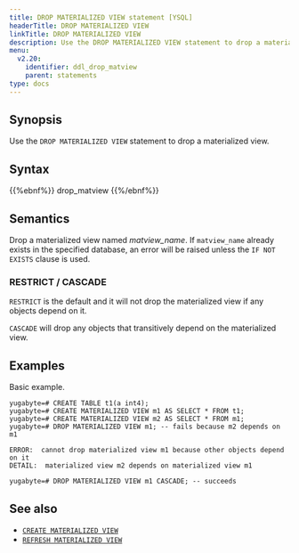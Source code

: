 ```yaml
---
title: DROP MATERIALIZED VIEW statement [YSQL]
headerTitle: DROP MATERIALIZED VIEW
linkTitle: DROP MATERIALIZED VIEW
description: Use the DROP MATERIALIZED VIEW statement to drop a materialized view.
menu:
  v2.20:
    identifier: ddl_drop_matview
    parent: statements
type: docs
---
```


## Synopsis

Use the `DROP MATERIALIZED VIEW` statement to drop a materialized view.

## Syntax

{{%ebnf%}}
  drop_matview
{{%/ebnf%}}

## Semantics

Drop a materialized view named *matview_name*. If `matview_name` already exists in the specified database, an error will be raised unless the `IF NOT EXISTS` clause is used.

### RESTRICT / CASCADE

`RESTRICT` is the default and it will not drop the materialized view if any objects depend on it.

`CASCADE` will drop any objects that transitively depend on the materialized view.

## Examples

Basic example.

```plpgsql
yugabyte=# CREATE TABLE t1(a int4);
yugabyte=# CREATE MATERIALIZED VIEW m1 AS SELECT * FROM t1;
yugabyte=# CREATE MATERIALIZED VIEW m2 AS SELECT * FROM m1;
yugabyte=# DROP MATERIALIZED VIEW m1; -- fails because m2 depends on m1

```

```
ERROR:  cannot drop materialized view m1 because other objects depend on it
DETAIL:  materialized view m2 depends on materialized view m1
```

```plpgsql
yugabyte=# DROP MATERIALIZED VIEW m1 CASCADE; -- succeeds
```

## See also

- [`CREATE MATERIALIZED VIEW`](../ddl_create_matview)
- [`REFRESH MATERIALIZED VIEW`](../ddl_refresh_matview)
